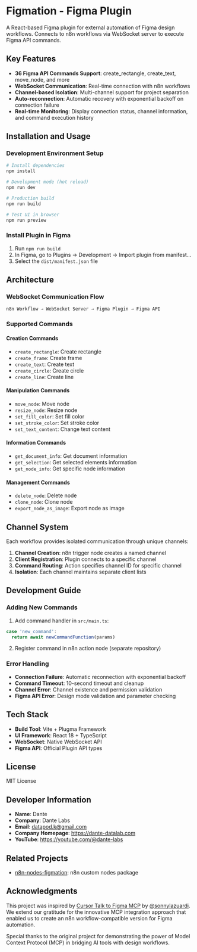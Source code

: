 # Figmation - Figma Plugin

A React-based Figma plugin for external automation of Figma design workflows. Connects to n8n workflows via WebSocket server to execute Figma API commands.

## Key Features

- **36 Figma API Commands Support**: create_rectangle, create_text, move_node, and more
- **WebSocket Communication**: Real-time connection with n8n workflows
- **Channel-based Isolation**: Multi-channel support for project separation
- **Auto-reconnection**: Automatic recovery with exponential backoff on connection failure
- **Real-time Monitoring**: Display connection status, channel information, and command execution history

## Installation and Usage

### Development Environment Setup

```bash
# Install dependencies
npm install

# Development mode (hot reload)
npm run dev

# Production build
npm run build

# Test UI in browser
npm run preview
```

### Install Plugin in Figma

1. Run `npm run build`
2. In Figma, go to Plugins → Development → Import plugin from manifest...
3. Select the `dist/manifest.json` file

## Architecture

### WebSocket Communication Flow

```
n8n Workflow → WebSocket Server → Figma Plugin → Figma API
```

### Supported Commands

#### Creation Commands
- `create_rectangle`: Create rectangle
- `create_frame`: Create frame
- `create_text`: Create text
- `create_circle`: Create circle
- `create_line`: Create line

#### Manipulation Commands
- `move_node`: Move node
- `resize_node`: Resize node
- `set_fill_color`: Set fill color
- `set_stroke_color`: Set stroke color
- `set_text_content`: Change text content

#### Information Commands
- `get_document_info`: Get document information
- `get_selection`: Get selected elements information
- `get_node_info`: Get specific node information

#### Management Commands
- `delete_node`: Delete node
- `clone_node`: Clone node
- `export_node_as_image`: Export node as image

## Channel System

Each workflow provides isolated communication through unique channels:

1. **Channel Creation**: n8n trigger node creates a named channel
2. **Client Registration**: Plugin connects to a specific channel
3. **Command Routing**: Action specifies channel ID for specific channel
4. **Isolation**: Each channel maintains separate client lists

## Development Guide

### Adding New Commands

1. Add command handler in `src/main.ts`:
```typescript
case 'new_command':
  return await newCommandFunction(params)
```

2. Register command in n8n action node (separate repository)

### Error Handling

- **Connection Failure**: Automatic reconnection with exponential backoff
- **Command Timeout**: 10-second timeout and cleanup
- **Channel Error**: Channel existence and permission validation
- **Figma API Error**: Design mode validation and parameter checking

## Tech Stack

- **Build Tool**: Vite + Plugma Framework
- **UI Framework**: React 18 + TypeScript
- **WebSocket**: Native WebSocket API
- **Figma API**: Official Plugin API types

## License

MIT License

## Developer Information

- **Name**: Dante
- **Company**: Dante Labs
- **Email**: datapod.k@gmail.com
- **Company Homepage**: https://dante-datalab.com
- **YouTube**: https://youtube.com/@dante-labs

## Related Projects

- [n8n-nodes-figmation](https://github.com/dandacompany/n8n-nodes-figmation): n8n custom nodes package

## Acknowledgments

This project was inspired by [Cursor Talk to Figma MCP](https://github.com/sonnylazuardi/cursor-talk-to-figma-mcp) by [@sonnylazuardi](https://github.com/sonnylazuardi). We extend our gratitude for the innovative MCP integration approach that enabled us to create an n8n workflow-compatible version for Figma automation.

Special thanks to the original project for demonstrating the power of Model Context Protocol (MCP) in bridging AI tools with design workflows.
